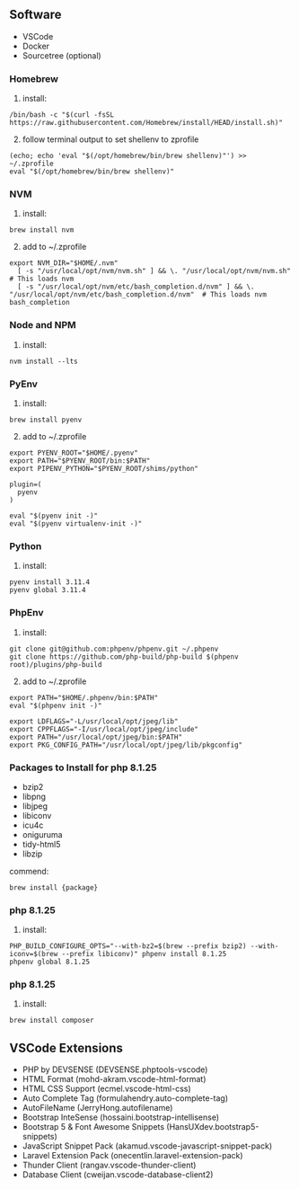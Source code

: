 ## Software

-   VSCode
-   Docker
-   Sourcetree (optional)

### Homebrew

1. install:

```shell
/bin/bash -c "$(curl -fsSL https://raw.githubusercontent.com/Homebrew/install/HEAD/install.sh)"
```

2. follow terminal output to set shellenv to zprofile

```shell
(echo; echo 'eval "$(/opt/homebrew/bin/brew shellenv)"') >> ~/.zprofile
eval "$(/opt/homebrew/bin/brew shellenv)"
```

### NVM

1. install:

```shell
brew install nvm
```

2. add to ~/.zprofile

```shell
export NVM_DIR="$HOME/.nvm"
  [ -s "/usr/local/opt/nvm/nvm.sh" ] && \. "/usr/local/opt/nvm/nvm.sh"  # This loads nvm
  [ -s "/usr/local/opt/nvm/etc/bash_completion.d/nvm" ] && \. "/usr/local/opt/nvm/etc/bash_completion.d/nvm"  # This loads nvm bash_completion
```

### Node and NPM

1. install:

```shell
nvm install --lts 
```

### PyEnv

1. install:

```shell
brew install pyenv
```

2. add to ~/.zprofile

```shell
export PYENV_ROOT="$HOME/.pyenv"
export PATH="$PYENV_ROOT/bin:$PATH"
export PIPENV_PYTHON="$PYENV_ROOT/shims/python"

plugin=(
  pyenv
)

eval "$(pyenv init -)"
eval "$(pyenv virtualenv-init -)"
```

### Python

1. install:

```shell
pyenv install 3.11.4
pyenv global 3.11.4
```

### PhpEnv

1. install:

```shell
git clone git@github.com:phpenv/phpenv.git ~/.phpenv
git clone https://github.com/php-build/php-build $(phpenv root)/plugins/php-build
```

2. add to ~/.zprofile

```shell
export PATH="$HOME/.phpenv/bin:$PATH"
eval "$(phpenv init -)"

export LDFLAGS="-L/usr/local/opt/jpeg/lib"
export CPPFLAGS="-I/usr/local/opt/jpeg/include"
export PATH="/usr/local/opt/jpeg/bin:$PATH"
export PKG_CONFIG_PATH="/usr/local/opt/jpeg/lib/pkgconfig"
```

### Packages to Install for php 8.1.25

-   bzip2
-   libpng
-   libjpeg
-   libiconv
-   icu4c
-   oniguruma
-   tidy-html5
-   libzip

commend:

```shell
brew install {package}
```

### php 8.1.25

1. install:

```shell
PHP_BUILD_CONFIGURE_OPTS="--with-bz2=$(brew --prefix bzip2) --with-iconv=$(brew --prefix libiconv)" phpenv install 8.1.25
phpenv global 8.1.25
```

### php 8.1.25

1. install:

```shell
brew install composer
```

## VSCode Extensions

-   PHP by DEVSENSE (DEVSENSE.phptools-vscode)
-   HTML Format (mohd-akram.vscode-html-format)
-   HTML CSS Support (ecmel.vscode-html-css)
-   Auto Complete Tag (formulahendry.auto-complete-tag)
-   AutoFileName (JerryHong.autofilename)
-   Bootstrap InteSense (hossaini.bootstrap-intellisense)
-   Bootstrap 5 & Font Awesome Snippets (HansUXdev.bootstrap5-snippets)
-   JavaScript Snippet Pack (akamud.vscode-javascript-snippet-pack)
-   Laravel Extension Pack (onecentlin.laravel-extension-pack)
-   Thunder Client (rangav.vscode-thunder-client)
-   Database Client (cweijan.vscode-database-client2)

